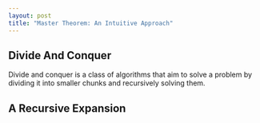 ```yaml
---
layout: post
title: "Master Theorem: An Intuitive Approach"
---
```


## Divide And Conquer
Divide and conquer is a class of algorithms that aim to solve a problem by dividing it into smaller chunks and recursively solving them.

## A Recursive Expansion
